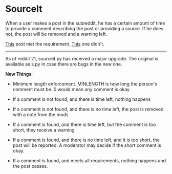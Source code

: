 SourceIt
==========

When a user makes a post in the subreddit, he has a certain amount of time to provide a comment describing the post or providing a source. If he does not, the post will be removed and a warning left.

[This](http://www.reddit.com/r/GoldTesting/comments/26wjq1/red/) post met the requirement. [This](http://www.reddit.com/r/GoldTesting/comments/26whfo/pyre/) one didn't.

________
As of reddit 21, sourceit.py has received a major upgrade. The original is available as s.py in case there are bugs in the new one.

**New Things**:

- Minimum length enforcement. MINLENGTH is how long the person's comment must be. 0 would mean any comment is okay
- If a comment is not found, and there is time left, nothing happens
- If a comment is not found, and there is no time left, the post is removed with a note from the mods

- If a comment is found, and there is time left, but the comment is too short, they receive a warning
- If a comment is found, and there is no time left, and it is too short, the post will be reported. A moderator may decide if the short comment is okay.
- If a comment is found, and meets all requirements, nothing happens and the post passes.
